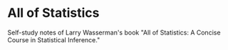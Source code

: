 # All of Statistics
Self-study notes of Larry Wasserman's book "All of Statistics: A Concise Course in Statistical Inference."
